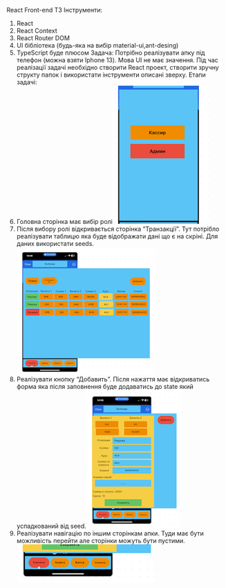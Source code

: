 React Front-end ТЗ
Інструменти:
1. React
2. React Context
3. React Router DOM
4. UI бібліотека (будь-яка на вибір material-ui,ant-desing)
5. TypeScript буде плюсом
Задача: Потрібно реалізувати апку під телефон (можна взяти Iphone 13). Мова UI не має значення.
Під час реалізації задачі необхідно створити React проект, створити зручну структу папок і
використати інструменти описані зверху.
Етапи задачі:
1. Головна сторінка має вибір ролі![alt text](image.png)
2. Після вибору ролі відкривається сторінка “Транзакції”.
Тут потрібло реалізувати таблицю яка буде відображати дані що є на скріні. Для даних використати seeds.![alt text](image-1.png)
3. Реалізувати кнопку “Добавить”.
Після нажаття має відкриватись форма яка після заповнення буде додаватись до state який
успадкований від seed.![alt text](image-2.png)
4. Реалізувати навігацію по іншим сторінкам апки.
Туди має бути можливість перейти але сторінки можуть бути пустими.![alt text](image-3.png)